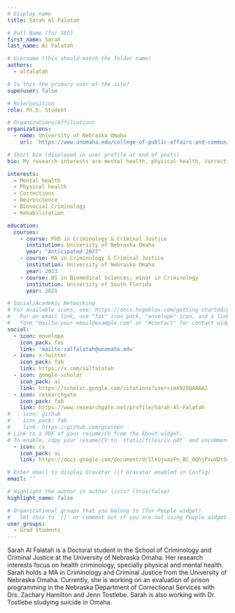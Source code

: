 ```yaml
---
# Display name
title: Sarah Al Falatah

# Full Name (for SEO)
first_name: Sarah
last_name: Al Falatah

# Username (this should match the folder name)
authors:
  - alfalatah

# Is this the primary user of the site?
superuser: false

# Role/position
role: Ph.D. Student

# Organizations/Affiliations
organizations:
  - name: University of Nebraska Omaha
    url: 'https://www.unomaha.edu/college-of-public-affairs-and-community-service/criminology-and-criminal-justice/about-us/funded-graduate-students.php#Doctoral%20Students-main'

# Short bio (displayed in user profile at end of posts)
bio: My research interests are mental health, physical health, corrections, rehabilitation, and biosocial criminology.

interests:
  - Mental health
  - Physical health
  - Corrections
  - Neuroscience
  - Biosocial Criminology
  - Rehabilitation

education:
  courses:
    - course: PhD in Criminology & Criminal Justice
      institution: University of Nebraska Omaha
      year: "Anticipated 2027"
    - course: MA in Criminology & Criminal Justice
      institution: University of Nebraska Omaha
      year: 2023
    - course: BS in Biomedical Sciences; minor in Criminology
      institution: University of South Florida
      year: 2021

# Social/Academic Networking
# For available icons, see: https://docs.hugoblox.com/getting-started/page-builder/#icons
#   For an email link, use "fas" icon pack, "envelope" icon, and a link in the
#   form "mailto:your-email@example.com" or "#contact" for contact widget.
social:
  - icon: envelope
    icon_pack: fas
    link: 'mailto:salfalatah@unomaha.edu'
  - icon: x-twitter
    icon_pack: fab
    link: https://x.com/salfalatah
  - icon: google-scholar
    icon_pack: ai
    link: https://scholar.google.com/citations?user=imXN2XQAAAAJ
  - icon: researchgate
    icon_pack: fab
    link: https://www.researchgate.net/profile/Sarah-Al-Falatah
#  - icon: github
#    icon_pack: fab
#    link: https://github.com/gcushen
# Link to a PDF of your resume/CV from the About widget.
# To enable, copy your resume/CV to `static/files/cv.pdf` and uncomment the lines below.
  - icon: cv
    icon_pack: ai
    link: https://docs.google.com/document/d/1lkUjuazFn_BC_OQhjPxuVDt5mgw31IK1v6wZugfFQrY

# Enter email to display Gravatar (if Gravatar enabled in Config)
email: ''

# Highlight the author in author lists? (true/false)
highlight_name: false

# Organizational groups that you belong to (for People widget)
#   Set this to `[]` or comment out if you are not using People widget.
user_groups:
  - Grad Students
---
```


Sarah Al Falatah is a Doctoral student in the School of Criminology and Criminal Justice at the University of Nebraska Omaha. Her research interests focus on  health criminology, specially physical and mental health. Sarah holds a MA in Criminology and Criminal Justice from the University of Nebraska Omaha. Currently, she is working on an evaluation of prison programming in the Nebraska Department of Correctional Services with Drs. Zachary Hamilton and Jenn Tostlebe. Sarah is also working with Dr. Tostlebe studying suicide in Omaha.

